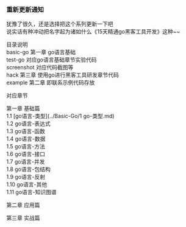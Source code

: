 ### <red>重新更新通知</red>

犹豫了很久，还是选择把这个系列更新一下吧  
说实话有种冲动把名字起为诸如什么《15天精通go黑客工具开发》这种~~  

目录说明  
basic-go 第一章 go语言基础  
test-go  对应go语言基础章节实验代码  
screenshot 对应代码截图等  
hack 第三章 使用go进行黑客工具研发章节代码  
example 第二章 即联系示例代码存放





对应章节

第一章 基础篇  
1.1 [go语言-类型](../Basic-Go/1 go-类型.md)  
1.2 go语言-表达式  
1.3 go语言-函数  
1.4 go语言-数据  
1.5 go语言-方法  
1.6 go语言-接口  
1.7 go语言-并发  
1.8 go语言-包结构  
1.9 go语言-反射  
1.10 go语言-其他  
1.11 go语言-知识图谱  

第二章 应用篇  


第三章 实战篇  
